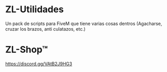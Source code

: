 # ZL-Utilidades
Un pack de scripts para FiveM que tiene varias cosas dentros (Agacharse, cruzar los brazos, anti culatazos, etc.)

# ZL-Shop™
https://discord.gg/VAtB2J9HG3
